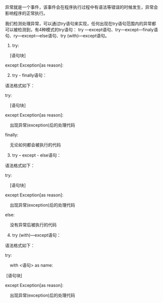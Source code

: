 异常就是一个事件，该事件会在程序执行过程中有语法等错误的时候发生，异常会影响程序的正常执行。

我们检测处理异常，可以通过try语句来实现，任何出现在try语句范围内的异常都可以被检测到，有4种模式的try语句： try —except语句、try—except—finaly语句、ry—except—else语句、try (with)—except语句。

1. try:

    [语句块]

except Exception[as reason]:

2. try - finally语句：

语法格式如下：

try:

    [语句块]

except Exception[as reason]:

    出现异常(exception)后的处理代码

finally:

    无论如何都会被执行的代码

3. try – except - else语句：

语法格式如下：

try:

    [语句块]

except Exception[as reason]:

    出现异常(exception)后的处理代码

else:

    没有异常后被执行的代码

4. try (with)—except语句：

语法格式如下：

try:

    with <语句> as name:

 [语句块]

except Exception[as reason]:

    出现异常(exception)后的处理代码

